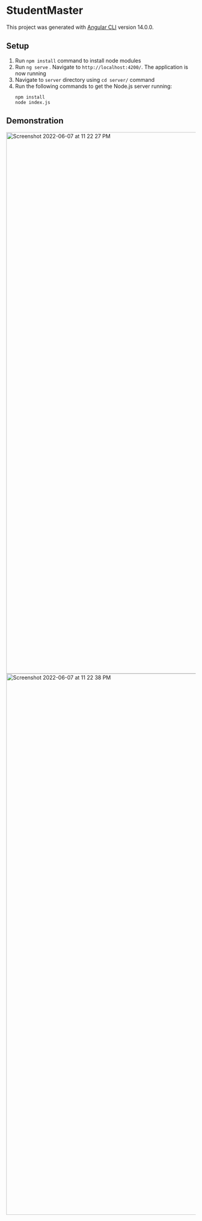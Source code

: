 # StudentMaster

This project was generated with [Angular CLI](https://github.com/angular/angular-cli) version 14.0.0.

## Setup
1. Run `npm install` command to install node modules
2. Run `ng serve` . Navigate to `http://localhost:4200/`. The application is now running
3. Navigate to `server` directory using `cd server/` command
4. Run the following commands to get the Node.js server running:
    ```
    npm install
    node index.js
    ```
## Demonstration

<img width="1440" alt="Screenshot 2022-06-07 at 11 22 27 PM" src="https://user-images.githubusercontent.com/81479041/172449895-5e85e1dd-92b2-4042-b4e9-ba6d36b5a1f6.png">

<img width="1440" alt="Screenshot 2022-06-07 at 11 22 38 PM" src="https://user-images.githubusercontent.com/81479041/172449906-06720dcb-2d1e-4bf6-9f28-2622bb228f93.png">
